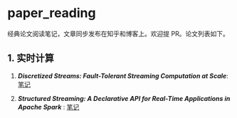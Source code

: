 # paper_reading
经典论文阅读笔记，文章同步发布在知乎和博客上。欢迎提 PR。论文列表如下。



## 1. 实时计算

1. ***Discretized Streams: Fault-Tolerant Streaming Computation at Scale***: [笔记](./realtime-compute/spark-streaming-overview.md) 

2. ***Structured Streaming: A Declarative API for Real-Time Applications in Apache Spark*** : [笔记](./realtime-compute/structured_streaming.md)